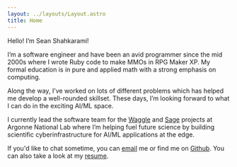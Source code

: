 ```yaml
---
layout: ../layouts/Layout.astro
title: Home
---
```


Hello! I’m Sean Shahkarami!

I’m a software engineer and have been an avid programmer since the mid 2000s where I wrote Ruby code to make MMOs in RPG Maker XP. My formal education is in pure and applied math with a strong emphasis on computing.

Along the way, I’ve worked on lots of different problems which has helped me develop a well-rounded skillset. These days, I’m looking forward to what I can do in the exciting AI/ML space.

I currently lead the software team for the [Waggle](https://wa8.gl/) and [Sage](https://sagecontinuum.org/) projects at Argonne National Lab where I’m helping fuel future science by building scientific cyberinfrastructure for AI/ML applications at the edge.

If you'd like to chat sometime, you can [email](mailto:sean.shahkarami@gmail.com) me or find me on [Github](https://github.com/seanshahkarami). You can also take a look at my [resume](/resume-sean-shahkarami.pdf).
